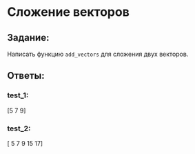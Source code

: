 # Сложение векторов

## Задание:
Написать функцию `add_vectors` для сложения двух векторов.


## Ответы:

### test_1:
[5 7 9]

### test_2:
[ 5  7  9 15 17]